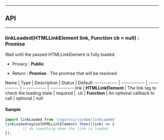 


-----------------------------
## API
-----------------------------

### linkLoaded(HTMLLinkElement link, Function cb = null) : Promise
Wait until the passed HTMLLinkElement is fully loaded

- Privacy : **Public**

- Return : **Promise** : The promise that will be resolved

Name | Type | Description | Status | Default
------------ | ------------ | ------------ | ------------ | ------------
link | **HTMLLinkElement** | The link tag to check the loading state | required | 
cb | **Function** | An optional callback to call | optional | null


#### Sample
```js
import linkLoaded from 'sugarcss/js/dom/linkLoaded'
linkLoaded(myCoolHTMLLinlElement).then((link) => {
		// do something when the link is loaded
});

```



